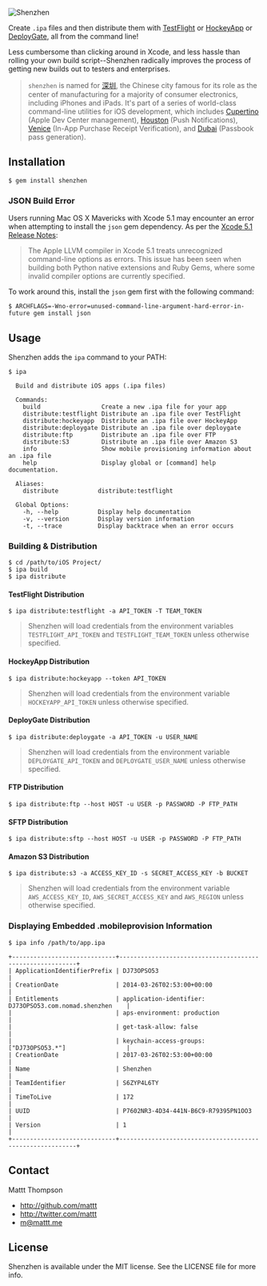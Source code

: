![Shenzhen](https://raw.github.com/mattt/nomad-cli.com/assets/shenzhen-banner.png)

Create `.ipa` files and then distribute them with [TestFlight](https://testflightapp.com/) or [HockeyApp](http://www.hockeyapp.net) or [DeployGate](https://deploygate.com), all from the command line!

Less cumbersome than clicking around in Xcode, and less hassle than rolling your own build script--Shenzhen radically improves the process of getting new builds out to testers and enterprises.

> `shenzhen` is named for [深圳](http://en.wikipedia.org/wiki/Shenzhen), the Chinese city famous for its role as the center of manufacturing for a majority of consumer electronics, including iPhones and iPads.
> It's part of a series of world-class command-line utilities for iOS development, which includes [Cupertino](https://github.com/mattt/cupertino) (Apple Dev Center management), [Houston](https://github.com/mattt/houston) (Push Notifications), [Venice](https://github.com/mattt/venice) (In-App Purchase Receipt Verification), and [Dubai](https://github.com/mattt/dubai) (Passbook pass generation).

## Installation

    $ gem install shenzhen

### JSON Build Error

Users running Mac OS X Mavericks with Xcode 5.1 may encounter an error when attempting to install the `json` gem dependency. As per the [Xcode 5.1 Release Notes](https://developer.apple.com/library/ios/releasenotes/DeveloperTools/RN-Xcode/Introduction/Introduction.html):

> The Apple LLVM compiler in Xcode 5.1 treats unrecognized command-line options as errors. This issue has been seen when building both Python native extensions and Ruby Gems, where some invalid compiler options are currently specified.

To work around this, install the `json` gem first with the following command:

    $ ARCHFLAGS=-Wno-error=unused-command-line-argument-hard-error-in-future gem install json


## Usage

Shenzhen adds the `ipa` command to your PATH:

    $ ipa

      Build and distribute iOS apps (.ipa files)

      Commands:
        build                 Create a new .ipa file for your app
        distribute:testflight Distribute an .ipa file over TestFlight
        distribute:hockeyapp  Distribute an .ipa file over HockeyApp
        distribute:deploygate Distribute an .ipa file over deploygate
        distribute:ftp        Distribute an .ipa file over FTP
        distribute:S3         Distribute an .ipa file over Amazon S3
        info                  Show mobile provisioning information about an .ipa file
        help                  Display global or [command] help documentation.

      Aliases:
        distribute           distribute:testflight

      Global Options:
        -h, --help           Display help documentation
        -v, --version        Display version information
        -t, --trace          Display backtrace when an error occurs

### Building & Distribution

    $ cd /path/to/iOS Project/
    $ ipa build
    $ ipa distribute

#### TestFlight Distribution

    $ ipa distribute:testflight -a API_TOKEN -T TEAM_TOKEN

> Shenzhen will load credentials from the environment variables `TESTFLIGHT_API_TOKEN` and `TESTFLIGHT_TEAM_TOKEN` unless otherwise specified.

#### HockeyApp Distribution

    $ ipa distribute:hockeyapp --token API_TOKEN

> Shenzhen will load credentials from the environment variable `HOCKEYAPP_API_TOKEN` unless otherwise specified.

#### DeployGate Distribution

    $ ipa distribute:deploygate -a API_TOKEN -u USER_NAME

> Shenzhen will load credentials from the environment variable `DEPLOYGATE_API_TOKEN` and `DEPLOYGATE_USER_NAME` unless otherwise specified.


#### FTP Distribution

    $ ipa distribute:ftp --host HOST -u USER -p PASSWORD -P FTP_PATH

#### SFTP Distribution

    $ ipa distribute:sftp --host HOST -u USER -p PASSWORD -P FTP_PATH

#### Amazon S3 Distribution

    $ ipa distribute:s3 -a ACCESS_KEY_ID -s SECRET_ACCESS_KEY -b BUCKET

> Shenzhen will load credentials from the environment variable `AWS_ACCESS_KEY_ID`, `AWS_SECRET_ACCESS_KEY` and `AWS_REGION` unless otherwise specified.

### Displaying Embedded .mobileprovision Information

    $ ipa info /path/to/app.ipa

    +-----------------------------+----------------------------------------------------------+
    | ApplicationIdentifierPrefix | DJ73OPSO53                                               |
    | CreationDate                | 2014-03-26T02:53:00+00:00                                |
    | Entitlements                | application-identifier: DJ73OPSO53.com.nomad.shenzhen    |
    |                             | aps-environment: production                              |
    |                             | get-task-allow: false                                    |
    |                             | keychain-access-groups: ["DJ73OPSO53.*"]                 |
    | CreationDate                | 2017-03-26T02:53:00+00:00                                |
    | Name                        | Shenzhen                                                 |
    | TeamIdentifier              | S6ZYP4L6TY                                               |
    | TimeToLive                  | 172                                                      |
    | UUID                        | P7602NR3-4D34-441N-B6C9-R79395PN1OO3                     |
    | Version                     | 1                                                        |
    +-----------------------------+----------------------------------------------------------+

## Contact

Mattt Thompson

- http://github.com/mattt
- http://twitter.com/mattt
- m@mattt.me

## License

Shenzhen is available under the MIT license. See the LICENSE file for more info.
